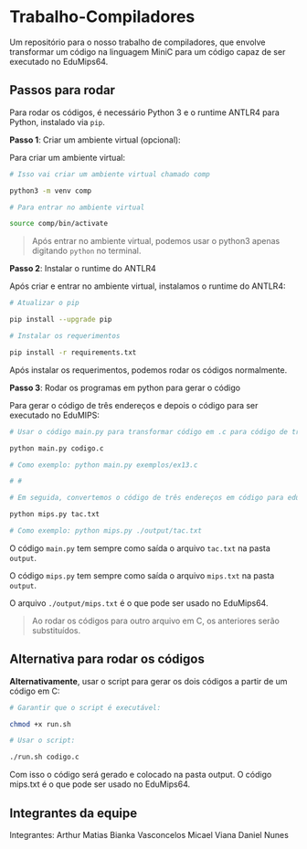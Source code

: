 # **Trabalho-Compiladores**

Um repositório para o nosso trabalho de compiladores, que envolve transformar um código na linguagem MiniC para um código capaz de ser executado no EduMips64.

## Passos para rodar

Para rodar os códigos, é necessário Python 3 e o runtime ANTLR4 para Python, instalado via `pip`.

**Passo 1**: Criar um ambiente virtual (opcional):

Para criar um ambiente virtual:

```bash
# Isso vai criar um ambiente virtual chamado comp

python3 -m venv comp

# Para entrar no ambiente virtual

source comp/bin/activate

```

> Após entrar no ambiente virtual, podemos usar o python3 apenas digitando `python` no terminal.

**Passo 2**: Instalar o runtime do ANTLR4

Após criar e entrar no ambiente virtual, instalamos o runtime do ANTLR4:

```bash
# Atualizar o pip

pip install --upgrade pip

# Instalar os requerimentos

pip install -r requirements.txt
```

Após instalar os requerimentos, podemos rodar os códigos normalmente.

**Passo 3**: Rodar os programas em python para gerar o código

Para gerar o código de três endereços e depois o código para ser executado no EduMIPS:

```bash
# Usar o código main.py para transformar código em .c para código de três endereços:

python main.py codigo.c

# Como exemplo: python main.py exemplos/ex13.c

# #

# Em seguida, convertemos o código de três endereços em código para edumips:

python mips.py tac.txt

# Como exemplo: python mips.py ./output/tac.txt
```

O código `main.py` tem sempre como saída o arquivo `tac.txt` na pasta `output`.

O código `mips.py` tem sempre como saída o arquivo `mips.txt` na pasta `output`.

O arquivo `./output/mips.txt` é o que pode ser usado no EduMips64.

> Ao rodar os códigos para outro arquivo em C, os anteriores serão substituídos.

## Alternativa para rodar os códigos

**Alternativamente**, usar o script para gerar os dois códigos a partir de um código em C:

```bash
# Garantir que o script é executável:

chmod +x run.sh

# Usar o script:

./run.sh codigo.c
```

Com isso o código será gerado e colocado na pasta output. O código mips.txt é o que pode ser usado no EduMips64.

## Integrantes da equipe

Integrantes:
Arthur Matias
Bianka Vasconcelos
Micael Viana
Daniel Nunes
